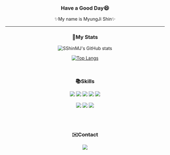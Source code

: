 <div align=center>

### Have a Good Day😄 
✨My name is MyungJi Shin✨

<hr>

### 🌱My Stats

![SShinMJ's GitHub stats](https://github-readme-stats.vercel.app/api?username=sshinmj&count_private=true&show_icons=true&theme=radical)

[![Top Langs](https://github-readme-stats.vercel.app/api/top-langs/?username=sshinmj&layout=compact&theme=radical)](https://github.com/anuraghazra/github-readme-stats)

<br>

###  :books:Skills

<img src="https://img.shields.io/badge/HTML5-E34F26?style=flat-square&logo=HTML5&logoColor=white" />
<img src="https://img.shields.io/badge/CSS3-1572B6?style=flat-square&logo=CSS3&logoColor=white" />
<img src="https://img.shields.io/badge/JavaScript-F7DF1E?style=flat-square&logo=JavaScript&logoColor=white" />
<img src="https://img.shields.io/badge/jQuery-0769AD?style=flat-square&logo=jQuery&logoColor=white" />
<img src="https://img.shields.io/badge/React-61DAFB?style=flat-square&logo=React&logoColor=skyblue" />
<br><br>
<img src="https://img.shields.io/badge/JAVA-007396?style=flat-square&logo=JAVA&logoColor=white" />
<img src="https://img.shields.io/badge/SpringBoot-6DB33F?style=flat-square&logo=SpringBoot&logoColor=white" />
<img src="https://img.shields.io/badge/SpringBoot-6DB33F?style=flat-square&logo=SpringBoot&logoColor=white" />

<br><br>

###  :envelope:Contact

<a href="mailto:winny0678@naver.com" target="EA4335"><img src="https://img.shields.io/badge/Gmail-EA4335?style=flat-square&logoGmail&logoColor=white" ></a>

</div>
